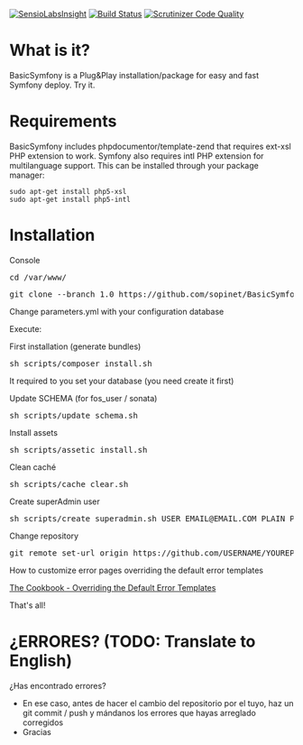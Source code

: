 [![SensioLabsInsight](https://insight.sensiolabs.com/projects/84f19b4e-6135-457d-be83-56b684231595/big.png)](https://insight.sensiolabs.com/projects/84f19b4e-6135-457d-be83-56b684231595) [![Build Status](https://travis-ci.org/sopinet/BasicSymfony.svg?branch=master)](https://travis-ci.org/sopinet/BasicSymfony) [![Scrutinizer Code Quality](https://scrutinizer-ci.com/g/sopinet/BasicSymfony/badges/quality-score.png?b=master)](https://scrutinizer-ci.com/g/sopinet/BasicSymfony/?branch=master)



What is it?
===========

BasicSymfony is a Plug&Play installation/package for easy and fast Symfony deploy. Try it.

Requirements
============

BasicSymfony includes phpdocumentor/template-zend that requires ext-xsl PHP extension to work. Symfony also requires intl PHP extension for multilanguage support. This can be installed through your package manager:

```
sudo apt-get install php5-xsl
sudo apt-get install php5-intl
```

Installation
============

Console
<pre>cd /var/www/</pre>
<pre>git clone --branch 1.0 https://github.com/sopinet/BasicSymfony.git YourProjectName</pre>

Change parameters.yml with your configuration database<br>

Execute: 

First installation (generate bundles)
<pre>sh scripts/composer_install.sh</pre>

It required to you set your database (you need create it first)

Update SCHEMA (for fos_user / sonata)
<pre>sh scripts/update_schema.sh</pre>

Install assets
<pre>sh scripts/assetic_install.sh</pre>

Clean caché
<pre>sh scripts/cache_clear.sh</pre>

Create superAdmin user
<pre>sh scripts/create_superadmin.sh USER EMAIL@EMAIL.COM PLAIN_PASSWORD</pre>

Change repository
<pre>git remote set-url origin https://github.com/USERNAME/YOUREPOSITORY.git</pre>

How to customize error pages overriding the default error templates

[The Cookbook - Overriding the Default Error Templates](http://symfony.com/doc/current/cookbook/controller/error_pages.html#overriding-the-default-error-templates)



That's all!

¿ERRORES? (TODO: Translate to English)
=========
¿Has encontrado errores?
- En ese caso, antes de hacer el cambio del repositorio por el tuyo, haz un git commit / push y mándanos los errores que hayas arreglado corregidos
- Gracias

